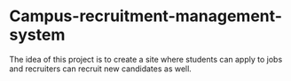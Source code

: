 # Campus-recruitment-management-system
 The idea of this project is to create a site where students can apply to jobs and recruiters can recruit new candidates as well.
